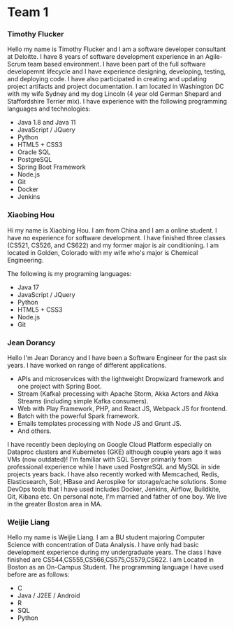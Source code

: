 # Team 1

### Timothy Flucker

Hello my name is Timothy Flucker and I am a software developer consultant at Deloitte.  I have 8 years of software development experience in an Agile-Scrum team based environment.  I have been part of the full software developemnt lifecycle and I have experience designing, developing, testing, and deploying code.  I have also participated in creating and updating project artifacts and project documentation. I am located in Washington DC with my wife Sydney and my dog Lincoln (4 year old German Shepard and Staffordshire Terrier mix). I have experience with the following programming languages and technologies:
- Java 1.8 and Java 11
- JavaScript / JQuery
- Python
- HTML5 + CSS3
- Oracle SQL
- PostgreSQL
- Spring Boot Framework
- Node.js
- Git
- Docker
- Jenkins

### Xiaobing Hou

Hi my name is Xiaobing Hou. I am from China and I am a online student. I have no experience for software development. I have finished three classes (CS521, CS526, and CS622) and my former major is air conditioning. I am located in Golden, Colorado with my wife who's major is Chemical Engineering.

The following is my programing languages:

- Java 17
- JavaScript / JQuery
- Python
- HTML5 + CSS3
- Node.js
- Git

### Jean Dorancy
Hello I'm Jean Dorancy and I have been a Software Engineer for the past six years. I have worked on range of different applications.
- APIs and microservices with the lightweight Dropwizard framework and one project with Spring Boot.
- Stream (Kafka) processing with Apache Storm, Akka Actors and Akka Streams (including simple Kafka consumers).
- Web with Play Framework, PHP, and React JS, Webpack JS for frontend.
- Batch with the powerful Spark framework.
- Emails templates processing with Node JS and Grunt JS.
- And others.

I have recently been deploying on Google Cloud Platform especially on Dataproc clusters and Kubernetes (GKE) although couple years
ago it was VMs (now outdated)! I'm familiar with SQL Server primarily from professional experience while I have used PostgreSQL and MySQL in side projects
years back. I have also recently worked with Memcached, Redis, Elasticsearch, Solr, HBase and Aerospike for storage/cache solutions.
Some DevOps tools that I have used includes Docker, Jenkins, Airflow, Buildkite, Git, Kibana etc. On personal note, I'm married and father of one boy.
We live in the greater Boston area in MA.


### Weijie Liang
Hello my name is Weijie Liang. I am a BU student majoring Computer Science with concentration of Data Analysis. I have only had basic development experience
during my undergraduate years. The class I have finished are CS544,CS555,CS566,CS575,CS579,CS622. I am Located in Boston as an On-Campus Student. The programming
language I have used before are as follows:

- C
- Java / J2EE / Android
- R
- SQL
- Python